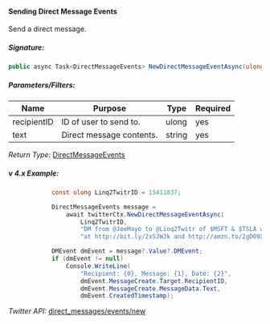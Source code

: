 #### Sending Direct Message Events

Send a direct message.

##### Signature:

```C#
public async Task<DirectMessageEvents> NewDirectMessageEventAsync(ulong recipientID, string text, CancellationToken cancelToken = default(CancellationToken))
```

##### Parameters/Filters:

| Name | Purpose | Type | Required |
|------|---------|------|----------|
| recipientID | ID of user to send to. | ulong | yes |
| text | Direct message contents. | string | yes |

*Return Type:* [DirectMessageEvents](../LINQ-to-Twitter-Entities/DirectMessageEvents-Entity.md)

##### v 4.x Example:

```C#
            const ulong Linq2TwitrID = 15411837;

            DirectMessageEvents message = 
                await twitterCtx.NewDirectMessageEventAsync(
                    Linq2TwitrID, 
                    "DM from @JoeMayo to @Linq2Twitr of $MSFT & $TSLA with #TwitterAPI #chatbot " +
                    "at http://bit.ly/2xSJWJk and http://amzn.to/2gD09X6 on " + DateTime.Now + "!'");

            DMEvent dmEvent = message?.Value?.DMEvent;
            if (dmEvent != null)
                Console.WriteLine(
                    "Recipient: {0}, Message: {1}, Date: {2}",
                    dmEvent.MessageCreate.Target.RecipientID,
                    dmEvent.MessageCreate.MessageData.Text,
                    dmEvent.CreatedTimestamp);
```

*Twitter API:* [direct_messages/events/new](https://developer.twitter.com/en/docs/direct-messages/sending-and-receiving/api-reference/new-event)